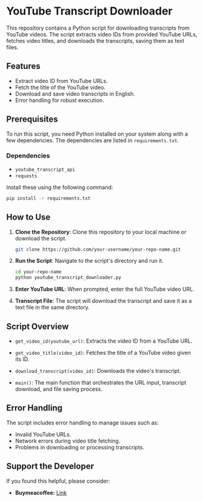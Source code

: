 # YouTube Transcript Downloader

This repository contains a Python script for downloading transcripts from YouTube videos. The script extracts video IDs from provided YouTube URLs, fetches video titles, and downloads the transcripts, saving them as text files.

## Features

- Extract video ID from YouTube URLs.
- Fetch the title of the YouTube video.
- Download and save video transcripts in English.
- Error handling for robust execution.

## Prerequisites

To run this script, you need Python installed on your system along with a few dependencies. The dependencies are listed in `requirements.txt`.

### Dependencies

- `youtube_transcript_api`
- `requests`

Install these using the following command:

```bash
pip install -r requirements.txt
```

## How to Use

1. **Clone the Repository**: Clone this repository to your local machine or download the script.

    ```bash
    git clone https://github.com/your-username/your-repo-name.git
    ```

2. **Run the Script**: Navigate to the script's directory and run it.

    ```bash
    cd your-repo-name
    python youtube_transcript_downloader.py
    ```

3. **Enter YouTube URL**: When prompted, enter the full YouTube video URL.

4. **Transcript File**: The script will download the transcript and save it as a text file in the same directory.

## Script Overview

- `get_video_id(youtube_url)`: Extracts the video ID from a YouTube URL.

- `get_video_title(video_id)`: Fetches the title of a YouTube video given its ID.

- `download_transcript(video_id)`: Downloads the video's transcript.

- `main()`: The main function that orchestrates the URL input, transcript download, and file saving process.

## Error Handling

The script includes error handling to manage issues such as:
- Invalid YouTube URLs.
- Network errors during video title fetching.
- Problems in downloading or processing transcripts.

## Support the Developer
If you found this helpful, please consider:
- **Buymeacoffee:** [Link](http://buymeacoffee.com/alteredadmin)
